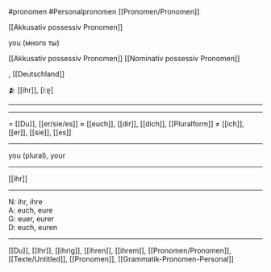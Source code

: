 #pronomen #Personalpronomen
[[Pronomen/Pronomen]]

[[Akkusativ possessiv Pronomen]]

you (много ты)

[[Akkusativ possessiv Pronomen]]
[[Nominativ possessiv Pronomen]]

, [[Deutschland]]

🫂 [[ihr]], [iːɐ̯]

---

---

= [[Du]], [[er/sie/es]]
≈ [[euch]], [[dir]], [[dich]], [[Pluralform]]
≠ [[ich]], [[er]], [[sie]], [[es]]

---

you (plural), your

---

[[ihr]]

---

N: ihr, ihre  
A: euch, eure  
G: euer, eurer  
D: euch, euren

---

[[Du]], [[Ihr]], [[ihrig]], [[ihren]], [[ihrem]], [[Pronomen/Pronomen]], [[Texte/Untitled]], [[Pronomen]], [[Grammatik-Pronomen-Personal]]
